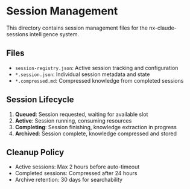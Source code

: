 # Session Management

This directory contains session management files for the nx-claude-sessions intelligence system.

## Files

- `session-registry.json`: Active session tracking and configuration
- `*.session.json`: Individual session metadata and state
- `*.compressed.md`: Compressed knowledge from completed sessions

## Session Lifecycle

1. **Queued**: Session requested, waiting for available slot
2. **Active**: Session running, consuming resources  
3. **Completing**: Session finishing, knowledge extraction in progress
4. **Archived**: Session complete, knowledge compressed and stored

## Cleanup Policy

- Active sessions: Max 2 hours before auto-timeout
- Completed sessions: Compressed after 24 hours
- Archive retention: 30 days for searchability